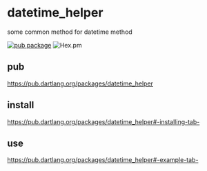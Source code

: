 # datetime_helper
some common method for datetime method

[![pub package](https://img.shields.io/pub/v/datetime_helper.svg)](https://pub.dartlang.org/packages/datetime_helper)
![Hex.pm](https://img.shields.io/hexpm/l/plug.svg)


## pub
https://pub.dartlang.org/packages/datetime_helper

## install
https://pub.dartlang.org/packages/datetime_helper#-installing-tab-

## use
https://pub.dartlang.org/packages/datetime_helper#-example-tab-